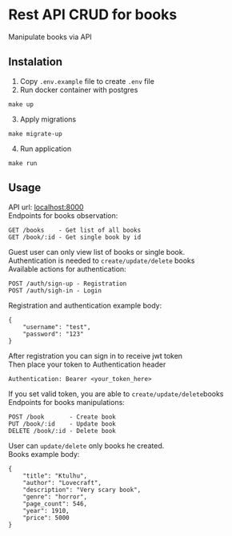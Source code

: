 # Rest API CRUD for books

Manipulate books via API

## Instalation

1. Copy `.env.example` file to create `.env` file
2. Run docker container with postgres

```
make up
```

3. Apply migrations

```
make migrate-up
```

4. Run application

```
make run
```

## Usage

API url: [localhost:8000](http://localhost:8000)\
Endpoints for books observation:

```
GET /books    - Get list of all books
GET /book/:id - Get single book by id
```

Guest user can only view list of books or single book.\
Authentication is needed to `create/update/delete` books\
Available actions for authentication:

```
POST /auth/sign-up - Registration
POST /auth/sigh-in - Login
```

Registration and authentication example body:

```
{
    "username": "test",
    "password": "123"
}
```

After registration you can sign in to receive jwt token\
Then place your token to Authentication header

```
Authentication: Bearer <your_token_here>
```

If you set valid token, you are able to `create/update/delete`books\
Endpoints for books manipulations:

```
POST /book       - Create book
PUT /book/:id    - Update book
DELETE /book/:id - Delete book
```

User can `update/delete` only books he created.\
Books example body:

```
{
    "title": "Ktulhu",
    "author": "Lovecraft",
    "description": "Very scary book",
    "genre": "horror",
    "page_count": 546,
    "year": 1910,
    "price": 5000
}
```
